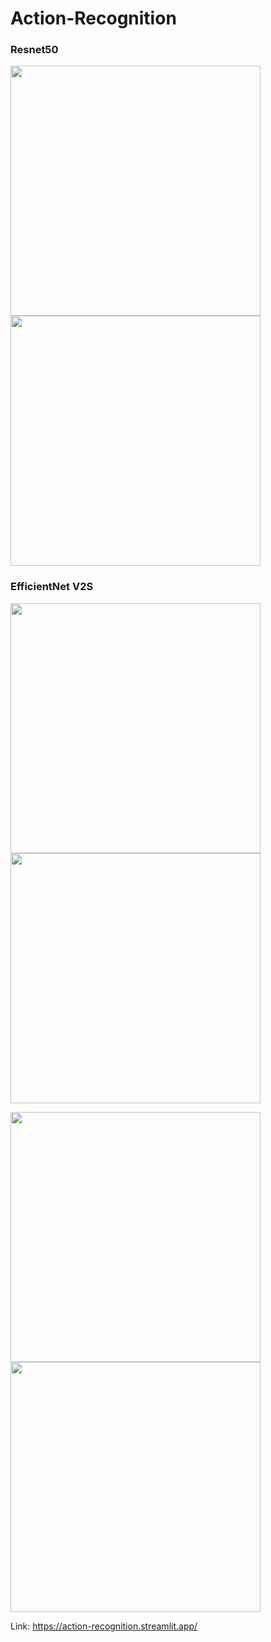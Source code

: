 # Action-Recognition

### Resnet50
<p>
  <img src="https://github.com/user-attachments/assets/ca3dc5a9-bf40-43b1-b950-997b571bdbf6" width="400" style="display: inline-block;" />
  <img src="https://github.com/user-attachments/assets/0d0b2d2b-60e2-4dc9-8651-9e313febf5c1" width="400" style="display: inline-block;" />
</p>

### EfficientNet V2S
<p>
  <img src="https://github.com/user-attachments/assets/5ccc0570-70e3-496d-8c19-b876721f41e1" width="400" style="display: inline-block;" />
  <img src="https://github.com/user-attachments/assets/6353b9d6-e4f3-48a4-a2de-2eb2249aa125" width="400" style="display: inline-block;" />
</p>

<p>
  <img src="https://github.com/user-attachments/assets/524991f8-7aa8-49ae-8faf-271bd59115ac" width="400" style="display: inline-block;" />
  <img src="https://github.com/user-attachments/assets/7d45ae52-115e-4cb4-a7cf-b404e86bdb1d" width="400" style="display: inline-block;" />
</p>

Link: https://action-recognition.streamlit.app/
